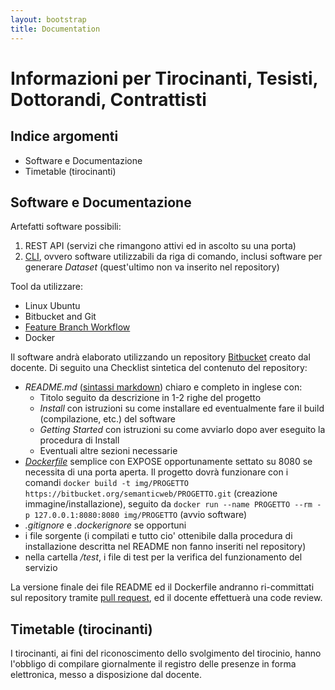 ```yaml
---
layout: bootstrap
title: Documentation
---
```


Informazioni per Tirocinanti, Tesisti, Dottorandi, Contrattisti
===============================================================

Indice argomenti
----------------
  - Software e Documentazione
  - Timetable (tirocinanti)


Software e Documentazione
-------------------------
Artefatti software possibili:

  1. REST API (servizi che rimangono attivi ed in ascolto su una porta)
  2. [CLI](https://en.wikipedia.org/wiki/Command-line_interface), ovvero software utilizzabili da riga di comando, inclusi software per generare *Dataset* (quest'ultimo non va inserito nel repository)

Tool da utilizzare:

  - Linux Ubuntu
  - Bitbucket and Git
  - [Feature Branch Workflow](https://www.atlassian.com/git/tutorials/comparing-workflows/feature-branch-workflow/)
  - Docker
  
Il software andrà elaborato utilizzando un repository [Bitbucket](https://bitbucket.org/) creato dal docente.
Di seguito una Checklist sintetica del contenuto del repository:

  - *README.md* ([sintassi markdown](https://confluence.atlassian.com/bitbucketserver/markdown-syntax-guide-776639995.html)) chiaro e completo in inglese con:
     - Titolo seguito da descrizione in 1-2 righe del progetto
     - *Install* con istruzioni su come installare ed eventualmente fare il build (compilazione, etc.) del software
     - *Getting Started* con istruzioni su come avviarlo dopo aver eseguito la procedura di Install
     - Eventuali altre sezioni necessarie
  - *[Dockerfile](https://docs.docker.com/engine/reference/builder/)* semplice con EXPOSE opportunamente settato su 8080 se necessita di una porta aperta. Il progetto dovrà funzionare con i comandi `docker build -t img/PROGETTO https://bitbucket.org/semanticweb/PROGETTO.git` (creazione immagine/installazione), seguito da `docker run --name PROGETTO --rm -p 127.0.0.1:8080:8080 img/PROGETTO` (avvio software)
  - *.gitignore* e *.dockerignore* se opportuni
  - i file sorgente (i compilati e tutto cio' ottenibile dalla procedura di installazione descritta nel README non fanno inseriti nel repository)
  - nella cartella */test*, i file di test per la verifica del funzionamento del servizio
  
La versione finale dei file README ed il Dockerfile andranno ri-committati sul repository tramite [pull request](https://www.atlassian.com/git/tutorials/making-a-pull-request/), ed il docente effettuerà una code review.


Timetable (tirocinanti)
-----------------------
I tirocinanti, ai fini del riconoscimento dello svolgimento del tirocinio, hanno l'obbligo di compilare giornalmente il registro delle presenze in forma elettronica, messo a disposizione dal docente.


